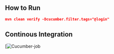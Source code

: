 ## How to Run

```json
mvn clean verify -Dcucumber.filter.tags="@login"
```

## Continous Integration
[![Cucumber-job]()
